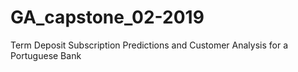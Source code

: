 # GA_capstone_02-2019
Term Deposit Subscription Predictions and Customer Analysis for a Portuguese Bank
